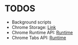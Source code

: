 # TODOS
- Background scripts
- Chrome Storage: [Link](https://developer.chrome.com/docs/extensions/reference/api/storage)
- Chrome Runtime API: [Runtime](https://developer.chrome.com/docs/extensions/reference/api/runtime)
- Chrome Tabs API: [Runtime](https://developer.chrome.com/docs/extensions/reference/api/tabs)